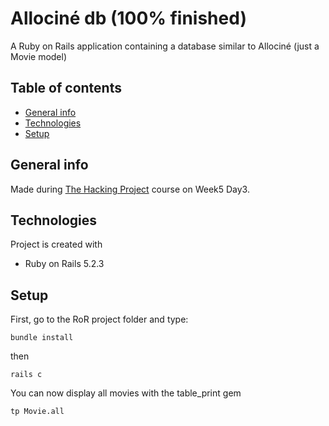 # Allociné db (100% finished)
A Ruby on Rails application containing a database similar to Allociné (just a Movie model)

## Table of contents
* [General info](#general-info)
* [Technologies](#technologies)
* [Setup](#setup)

## General info

Made during [The Hacking Project](https://www.thehackingproject.org) course on Week5 Day3.

## Technologies

Project is created with

- Ruby on Rails 5.2.3

## Setup

First, go to the RoR project folder and type:

```
bundle install
```

then

```
rails c
```

You can now display all movies with the table_print gem
```
tp Movie.all
```